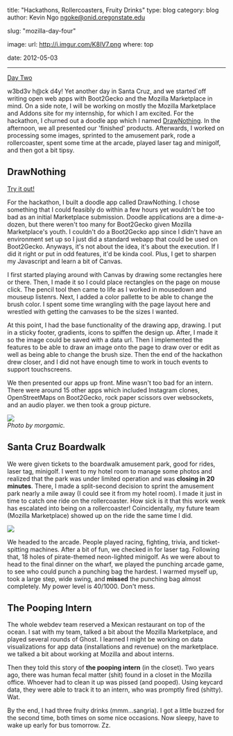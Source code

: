 title: "Hackathons, Rollercoasters, Fruity Drinks"
type: blog
category: blog
author: Kevin Ngo <ngoke@onid.oregonstate.edu>

slug: "mozilla-day-four"

image:
    url: http://i.imgur.com/K8IV7.png
    where: top

date: 2012-05-03

---

[Day Two](/blog/mozilla-day-two)

w3bd3v h@ck d4y! Yet another day in Santa Cruz, and we started`off writing open
web apps with Boot2Gecko and the Mozilla Marketplace in mind. On a side
note, I will be working on mostly the Mozilla Marketplace and Addons site
for my internship, for which I am excited. For the hackathon, I churned
out a doodle app which I named
[DrawNothing](http://github.com/ngokevin/draw_nothing). In the afternoon,
we all presented our 'finished' products. Afterwards, I worked on
processing some images, sprinted to the amusement park, rode a
rollercoaster, spent some time at the arcade, played laser tag and
minigolf, and then got a bit tipsy.

## DrawNothing

[Try it out!](http://drawnothing.ngokevin.com)

For the hackathon, I built a doodle app called DrawNothing. I chose
something that I could feasibly do within a few hours yet wouldn't be too
bad as an initial Marketplace submission. Doodle applications are a
dime-a-dozen, but there weren't too many for Boot2Gecko given Mozilla
Marketplace's youth. I couldn't do a Boot2Gecko app since I didn't have an
environment set up so I just did a standard webapp that could be used on
Boot2Gecko. Anyways, it's not about the idea, it's about the execution. If
I did it right or put in odd features, it'd be kinda cool.  Plus, I get to
sharpen my Javascript and learn a bit of Canvas.

I first started playing around with Canvas by drawing some rectangles here
or there. Then, I made it so I could place rectangles on the page on mouse
click. The pencil tool then came to life as I worked in mousedown and
mouseup listenrs. Next, I added a color pallette to be able to change the
brush color. I spent some time wrangling with the page layout here and
wrestled with getting the canvases to be the sizes I wanted.

At this point, I had the base functionality of the drawing app, drawing. I
put in a sticky footer, gradients, icons to spiffen the design up. After, I
made it so the image could be saved with a data url. Then I implemented the
features to be able to draw an image onto the page to draw over or edit as
well as being able to change the brush size. Then the end of the hackathon
drew closer, and I did not have enough time to work in touch events to
support touchscreens.

We then presented our apps up front. Mine wasn't too bad for an intern.
There were around 15 other apps which included Instagram clones,
OpenStreetMaps on Boot2Gecko, rock paper scissors over websockets, and an
audio player. we then took a group picture.

<img class="page_pic" style="max-width:600px; max-height:600px;" src="http://i.imgur.com/wuTgx.jpg"></img><br/>
<i>Photo by morgamic.</i>

## Santa Cruz Boardwalk

We were given tickets to the boardwalk amusement park, good for rides,
laser tag, minigolf. I went to my hotel room to manage some photos and
realized that the park was under limited operation and was **closing in 20
minutes**. There, I made a split-second decision to sprint the amusement
park nearly a mile away (I could see it from my hotel room). I made it just
in time to catch one ride on the rollercoaster. How sick is it that this
work week has escalated into being on a rollercoaster! Coincidentally, my
future team (Mozilla Marketplace) showed up on the ride the same time I
did.

<img class="page_pic" style="max-width:600px; max-height:600px;" src="http://i.imgur.com/kTGxT.jpg"></img><br/>

We headed to the arcade. People played racing, fighting, trivia, and
ticket-spitting machines. After a bit of fun, we checked in for laser
tag. Following that, 18 holes of pirate-themed neon-lighted minigolf.
As we were about to head to the final dinner on the wharf, we played the
punching arcade game, to see who could punch a punching bag the hardest. I
warmed myself up, took a large step, wide swing, and **missed** the punching
bag almost completely. My power level is 40/1000. Don't mess.

## The Pooping Intern

The whole webdev team reserved a Mexican restaurant on top of the ocean. I
sat with my team, talked a bit about the Mozilla Marketplace, and played
several rounds of Ghost. I learned I might be working on data
visualizations for app data (installations and revenue) on the marketplace.
we talked a bit about working at Mozilla and about interns.

Then they told this story of **the pooping intern** (in the closet). Two
years ago, there was human fecal matter (shit) found in a closet in the
Mozilla office. Whoever had to clean it up was pissed (and pooped). Using
keycard data, they were able to track it to an intern, who was promptly
fired (shitty). Wat.

By the end, I had three fruity drinks (mmm...sangria). I got a little
buzzed for the second time, both times on some nice occasions. Now sleepy,
have to wake up early for bus tomorrow. Zz.
